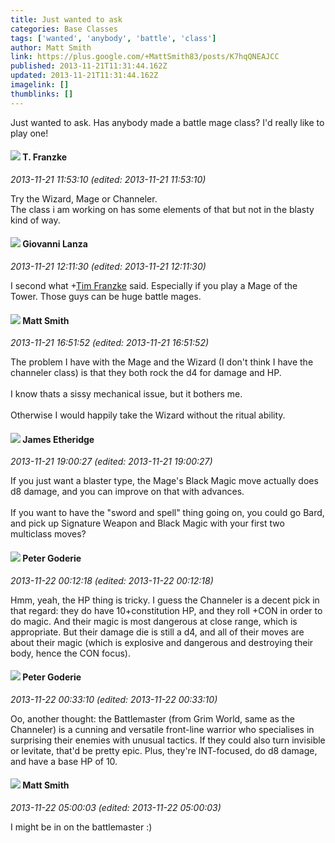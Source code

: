 ```yaml
---
title: Just wanted to ask
categories: Base Classes
tags: ['wanted', 'anybody', 'battle', 'class']
author: Matt Smith
link: https://plus.google.com/+MattSmith83/posts/K7hqQNEAJCC
published: 2013-11-21T11:31:44.162Z
updated: 2013-11-21T11:31:44.162Z
imagelink: []
thumblinks: []
---
```


Just wanted to ask. Has anybody made a battle mage class? I&#39;d really like to play one!
<div id='comment z122u5iy0mbndfdvg23wvpqibrubtlunq'>
  <h4><img src='{{site.baseurl}}//images/avatars/110330901807759406775_photo.jpg'> T. Franzke</h4>
      <p><cite>2013-11-21 11:53:10 (edited: 2013-11-21 11:53:10)</cite></p>
        <p>Try the Wizard, Mage or Channeler. <br />The class i am working on has some elements of that but not in the blasty kind of way. </p>
</div>
        

<div id='comment z122u5iy0mbndfdvg23wvpqibrubtlunq'>
  <h4><img src='{{site.baseurl}}//images/avatars/102768177673605279668_photo.jpg'> Giovanni Lanza</h4>
      <p><cite>2013-11-21 12:11:30 (edited: 2013-11-21 12:11:30)</cite></p>
        <p>I second what <span class="proflinkWrapper"><span class="proflinkPrefix">+</span><a class="proflink" href="https://plus.google.com/110330901807759406775" oid="110330901807759406775">Tim Franzke</a></span> said. Especially if you play a Mage of the Tower. Those guys can be huge battle mages.</p>
</div>
        

<div id='comment z122u5iy0mbndfdvg23wvpqibrubtlunq'>
  <h4><img src='{{site.baseurl}}//images/avatars/114058978089705547111_photo.jpg'> Matt Smith</h4>
      <p><cite>2013-11-21 16:51:52 (edited: 2013-11-21 16:51:52)</cite></p>
        <p>The problem I have with the Mage and the Wizard (I don&#39;t think I have the channeler class) is that they both rock the d4 for damage and HP.<br /><br />I know thats a sissy mechanical issue, but it bothers me.<br /><br />Otherwise I would happily take the Wizard without the ritual ability.</p>
</div>
        

<div id='comment z122u5iy0mbndfdvg23wvpqibrubtlunq'>
  <h4><img src='{{site.baseurl}}//images/avatars/117175341165637840811_photo.jpg'> James Etheridge</h4>
      <p><cite>2013-11-21 19:00:27 (edited: 2013-11-21 19:00:27)</cite></p>
        <p>If you just want a blaster type, the Mage&#39;s Black Magic move actually does d8 damage, and you can improve on that with advances.<br /><br />If you want to have the &quot;sword and spell&quot; thing going on, you could go Bard, and pick up Signature Weapon and Black Magic with your first two multiclass moves?</p>
</div>
        

<div id='comment z122u5iy0mbndfdvg23wvpqibrubtlunq'>
  <h4><img src='{{site.baseurl}}//images/avatars/103294232227873917517_photo.jpg'> Peter Goderie</h4>
      <p><cite>2013-11-22 00:12:18 (edited: 2013-11-22 00:12:18)</cite></p>
        <p>Hmm, yeah, the HP thing is tricky. I guess the Channeler is a decent pick in that regard: they do have 10+constitution HP, and they roll +CON in order to do magic. And their magic is most dangerous at close range, which is appropriate. But their damage die is still a d4, and all of their moves are about their magic (which is explosive and dangerous and destroying their body, hence the CON focus).</p>
</div>
        

<div id='comment z122u5iy0mbndfdvg23wvpqibrubtlunq'>
  <h4><img src='{{site.baseurl}}//images/avatars/103294232227873917517_photo.jpg'> Peter Goderie</h4>
      <p><cite>2013-11-22 00:33:10 (edited: 2013-11-22 00:33:10)</cite></p>
        <p>Oo, another thought: the Battlemaster (from Grim World, same as the Channeler) is a cunning and versatile front-line warrior who specialises in surprising their enemies with unusual tactics. If they could also turn invisible or levitate, that&#39;d be pretty epic. Plus, they&#39;re INT-focused, do d8 damage, and have a base HP of 10.</p>
</div>
        

<div id='comment z122u5iy0mbndfdvg23wvpqibrubtlunq'>
  <h4><img src='{{site.baseurl}}//images/avatars/114058978089705547111_photo.jpg'> Matt Smith</h4>
      <p><cite>2013-11-22 05:00:03 (edited: 2013-11-22 05:00:03)</cite></p>
        <p>I might be in on the battlemaster :)</p>
</div>
        